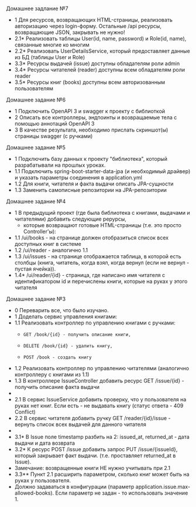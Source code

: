 Домашнее задлание №7
* 1 Для ресурсов, возвращающих HTML-страницы, реализовать авторизацию через login-форму.
   Остальные /api ресурсы, возвращающие JSON, закрывать не нужно!
* 2.1* Реализовать таблицы User(id, name, password) и Role(id, name), связанные многие ко многим
* 2.2* Реализовать UserDetailsService, который предоставляет данные из БД (таблицы User и Role)
* 3.3* Ресурсы выдачей (issue) доступны обладателям роли admin
* 3.4* Ресурсы читателей (reader) доступны всем обладателям роли reader
* 3.5* Ресурсы книг (books) доступны всем авторизованным пользователям

Домашнее задание №6
* 1 Подключить OpenAPI 3 и swagger к проекту с библиоткой
* 2 Описать все контроллеры, эндпоинты и возвращаемые тела с помощью аннотаций OpenAPI 3
* 3 В качестве результата, необходимо прислать скриншот(ы) страницы swagger (с ручками)

Домашнее задание №5
* 1 Подключить базу данных к проекту "библиотека", который разрабатывали на прошлых уроках.
* 1.1 Подключить spring-boot-starter-data-jpa (и необходимый драйвер) и указать параметры соединения в application.yml
* 1.2 Для книги, читателя и факта выдачи описать JPA-сущности
* 1.3 Заменить самописные репозитории на JPA-репозитории



Домашнее задание №4
* 1 В предыдущий проект (где была библиотека с книгами, выдачами и читателями) добавить следующие рерурсы,
   * которые возвращают готовые HTML-страницы (т.е. это просто Controller'ы):
* 1.1 /ui/books - на странице должен отобразиться список всех доступных книг в системе
* 1.2 /ui/reader - аналогично 1.1
* 1.3 /ui/issues - на странице отображается таблица, в которой есть столбцы (книга, читатель, когда взял, когда вернул (если не вернул - пустая ячейка)).
* 1.4* /ui/reader/{id} - страница, где написано имя читателя с идентификатором id и перечислены книги, которые на руках у этого читателя


Домашнее задание №3
* 0 Переварить все, что было изучано.
* 1 Доделать сервис управления книгами:
* 1.1 Реализовать контроллер по управлению книгами с ручками: 
  *     GET /book/{id} - получить описание книги, 
  *     DELETE /book/{id} - удалить книгу, 
  *     POST /book - создать книгу
* 1.2 Реализовать контроллер по управлению читателями (аналогично контроллеру с книгами из 1.1)
* 1.3 В контроллере IssueController добавить ресурс GET /issue/{id} - получить описание факта выдачи
*
* 2.1 В сервис IssueService добавить проверку, что у пользователя на руках нет книг. Если есть - не выдавать книгу (статус ответа - 409 Conflict)
* 2.2 В сервис читателя добавить ручку GET /reader/{id}/issue - вернуть список всех выдачей для данного читателя
*
* 3.1* В Issue поле timestamp разбить на 2: issued_at, returned_at - дата выдачи и дата возврата
* 3.2* К ресурс POST /issue добавить запрос PUT /issue/{issueId}, который закрывает факт выдачи. (т.е. проставляет returned_at в Issue).
* Замечание: возвращенные книги НЕ нужно учитывать при 2.1
* 3.3** Пункт 2.1 расширить параметром, сколько книг может быть на руках у пользователя.
* Должно задаваться в конфигурации (параметр application.issue.max-allowed-books). Если параметр не задан - то использовать значение 1.
